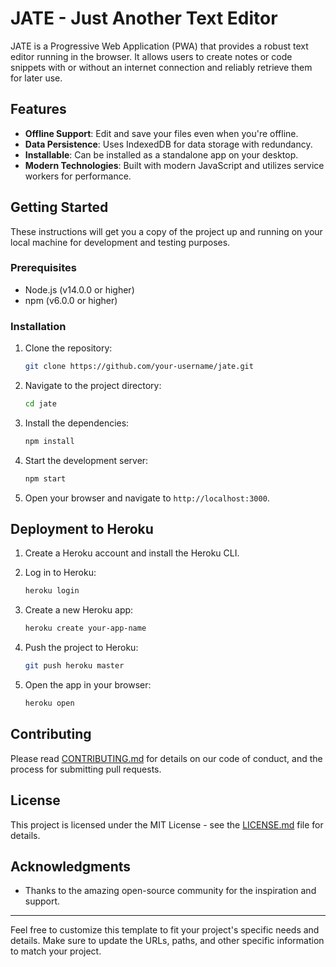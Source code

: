 
# JATE - Just Another Text Editor

JATE is a Progressive Web Application (PWA) that provides a robust text editor running in the browser. It allows users to create notes or code snippets with or without an internet connection and reliably retrieve them for later use.

## Features

- **Offline Support**: Edit and save your files even when you're offline.
- **Data Persistence**: Uses IndexedDB for data storage with redundancy.
- **Installable**: Can be installed as a standalone app on your desktop.
- **Modern Technologies**: Built with modern JavaScript and utilizes service workers for performance.

## Getting Started

These instructions will get you a copy of the project up and running on your local machine for development and testing purposes.

### Prerequisites

- Node.js (v14.0.0 or higher)
- npm (v6.0.0 or higher)

### Installation

1. Clone the repository:
   ```bash
   git clone https://github.com/your-username/jate.git
   ```

2. Navigate to the project directory:
   ```bash
   cd jate
   ```

3. Install the dependencies:
   ```bash
   npm install
   ```

4. Start the development server:
   ```bash
   npm start
   ```

5. Open your browser and navigate to `http://localhost:3000`.

## Deployment to Heroku

1. Create a Heroku account and install the Heroku CLI.
2. Log in to Heroku:
   ```bash
   heroku login
   ```

3. Create a new Heroku app:
   ```bash
   heroku create your-app-name
   ```

4. Push the project to Heroku:
   ```bash
   git push heroku master
   ```

5. Open the app in your browser:
   ```bash
   heroku open
   ```

## Contributing

Please read [CONTRIBUTING.md](CONTRIBUTING.md) for details on our code of conduct, and the process for submitting pull requests.

## License

This project is licensed under the MIT License - see the [LICENSE.md](LICENSE.md) file for details.

## Acknowledgments

- Thanks to the amazing open-source community for the inspiration and support.

---

Feel free to customize this template to fit your project's specific needs and details. Make sure to update the URLs, paths, and other specific information to match your project.